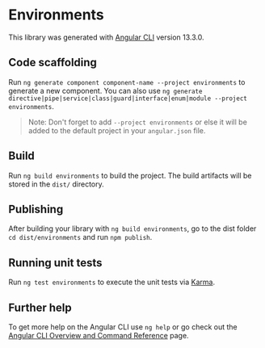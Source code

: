 # Environments

This library was generated with [Angular CLI](https://github.com/angular/angular-cli) version 13.3.0.

## Code scaffolding

Run `ng generate component component-name --project environments` to generate a new component. You can also use `ng generate directive|pipe|service|class|guard|interface|enum|module --project environments`.
> Note: Don't forget to add `--project environments` or else it will be added to the default project in your `angular.json` file. 

## Build

Run `ng build environments` to build the project. The build artifacts will be stored in the `dist/` directory.

## Publishing

After building your library with `ng build environments`, go to the dist folder `cd dist/environments` and run `npm publish`.

## Running unit tests

Run `ng test environments` to execute the unit tests via [Karma](https://karma-runner.github.io).

## Further help

To get more help on the Angular CLI use `ng help` or go check out the [Angular CLI Overview and Command Reference](https://angular.io/cli) page.

